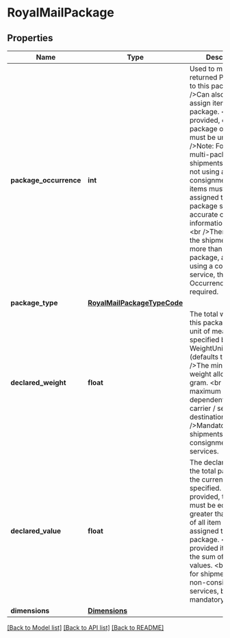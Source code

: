 # RoyalMailPackage

## Properties
Name | Type | Description | Notes
------------ | ------------- | ------------- | -------------
**package_occurrence** | **int** | Used to match a returned Package ID to this package. &lt;br /&gt;Can also be used to assign items to this package. &lt;br /&gt;If provided, each package occurrence must be unique. &lt;br /&gt;Note: For dutiable multi-package shipments that are not using a consignment service, items must be assigned to a package so that accurate customs information is given. &lt;br /&gt;Therefore, if the shipment contains more than one package, and it isn&#x27;t using a consignment service, then Package Occurrence is required. | [optional] 
**package_type** | [**RoyalMailPackageTypeCode**](RoyalMailPackageTypeCode.md) |  | [optional] 
**declared_weight** | **float** | The total weight of this package in the unit of measure specified by WeightUnitOfMeasure (defaults to KG). &lt;br /&gt;The minimum weight allowed is 1 gram. &lt;br /&gt;The maximum weight is dependent on the carrier / service / destination. &lt;br /&gt;Mandatory for shipments using non-consignment services. | [optional] 
**declared_value** | **float** | The declared value of the total package in the currency specified. &lt;br /&gt;If provided, the value must be equal or greater than the sum of all item values assigned to this package. &lt;br /&gt;If not provided it defaults to the sum of all item values. &lt;br /&gt;Used for shipment using non-consignment services, but not mandatory. | [optional] 
**dimensions** | [**Dimensions**](Dimensions.md) |  | [optional] 

[[Back to Model list]](../README.md#documentation-for-models) [[Back to API list]](../README.md#documentation-for-api-endpoints) [[Back to README]](../README.md)

